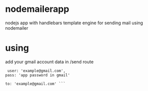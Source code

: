 # nodemailerapp
nodejs app with handlebars template engine for sending mail using nodemailer 

# using
add your gmail account data in /send route 

```
 user: 'example@gmail.com',
pass: 'app password in gmail' 

to: 'example@gmail.com' ```
